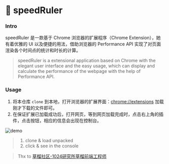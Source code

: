 # :straight_ruler: speedRuler  
### Intro
speedRuler 是一款基于 Chrome 浏览器的扩展程序（Chrome Extension），她有着优雅的 UI 以及便捷的用法，借助浏览器的 Performance API 实现了对页面渲染各个时间点的统计和时长的计算。 
  
> speedRuler is a extensional application based on Chrome with the elegant user interface and the easy usage, which can display and calculate the performance of the webpage with the help of Performance API.  
  
### Usage
1. 将本仓库 ```clone``` 到本地，打开浏览器的扩展界面：[chrome://extensions](chrome://extensions) 加载刚才下载的文件即可。
2. 在保证扩展已加载成功后，打开网页，等到网页加载完成时，点击右上角的插件，点击按钮，相应的信息会出现在控制台。  
  

  ![demo](http://kyrieliu.cn/markdown-pics/speedRuler/demo.gif)  

  
> 1. clone & load unpacked  
> 2. click & see in the console

> Thx to [草榴社区-1024研究所草榴前端工程师](https://www.talkingcoder.com/article/6393568564023870746)  
